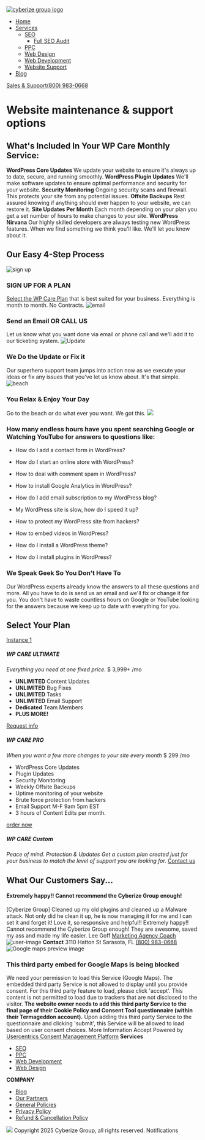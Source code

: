 [![cyberize group logo](https://cyberizegroup.com/wp-content/uploads/2020/12/Group-1027.png)](https://cyberizegroup.com/)
[](javascript:void\(0\))
  * [Home](https://cyberizegroup.com/)
  * [Services](https://cyberizegroup.com/wordpress-support-options/)
    * [SEO](https://cyberizegroup.com/seo-services/)
      * [Full SEO Audit](https://cyberizegroup.com/full-seo-audit/)
    * [PPC](https://cyberizegroup.com/ppc/)
    * [Web Design](https://cyberizegroup.com/website-design/)
    * [Web Development](https://cyberizegroup.com/web-development/)
    * [Website Support](https://cyberizegroup.com/wordpress-support-options/)
  * [Blog](https://cyberizegroup.com/blog/)


[ Sales & Support(800) 983-0668 ](tel:+18009830668)
# **Website maintenance & support options**
## What's Included In Your **WP Care** Monthly Service:
**WordPress Core Updates**
We update your website to ensure it's always up to date, secure, and running smoothly.
**WordPress Plugin Updates**
We'll make software updates to ensure optimal performance and security for your website.
**Security Monitoring**
Ongoing security scans and firewall. This protects your site from any potential issues.
**Offsite Backups**
Rest assured knowing if anything should ever happen to your website, we can restore it.
**Site Updates Per Month**
Each month depending on your plan you get a set number of hours to make changes to your site. 
**WordPress Nirvana**
Our highly skilled developers are always testing new WordPress features. When we find something we think you'll like. We'll let you know about it.
## **Our Easy 4-Step Process**
![sign up](https://cyberizegroup.com/wp-content/uploads/2021/01/sign-up-icon.png)
### SIGN UP FOR A PLAN
[Select the WP Care Plan](https://cyberizegroup.com/wordpress-support-options/#pricing) that is best suited for your business. Everything is month to month. No Contracts.
![email](https://cyberizegroup.com/wp-content/uploads/2021/01/email-icon.png)
### Send an Email OR CALL US
Let us know what you want done via email or phone call and we'll add it to our ticketing system.
![Update](https://cyberizegroup.com/wp-content/uploads/2021/01/update-icon.png)
### We Do the Update or Fix it
Our superhero support team jumps into action now as we execute your ideas or fix any issues that you've let us know about. It's that simple.
![beach](https://cyberizegroup.com/wp-content/uploads/2021/01/beach-icon.png)
### You Relax & Enjoy Your Day
Go to the beach or do what ever you want. We got this.
![](https://cyberizegroup.com/wp-content/uploads/2021/01/Group-2551.png)
### **How many endless hours have you spent searching Google or Watching YouTube for answers to questions like:**
  * How do I add a contact form in WordPress?
  * How do I start an online store with WordPress?
  * How to deal with comment spam in WordPress?
  * How to install Google Analytics in WordPress?
  * How do I add email subscription to my WordPress blog?


  * My WordPress site is slow, how do I speed it up?
  * How to protect my WordPress site from hackers?
  * How to embed videos in WordPress?
  * How do I install a WordPress theme?
  * How do I install plugins in WordPress?


### **We Speak Geek So You Don't Have To**
Our WordPress experts already know the answers to all these questions and more. All you have to do is send us an email and we'll fix or change it for you.
You don't have to waste countless hours on Google or YouTube looking for the answers because we keep up to date with everything for you.
## **Select Your Plan**
[ Instance 1 ](https://cyberizegroup.com/wordpress-support-options/)
##### **WP CARE ULTIMATE**
_Everything you need at one fixed price._
$
3,999+
/mo
  * **UNLIMITED** Content Updates
  * **UNLIMITED** Bug Fixes
  * **UNLIMITED** Tasks
  * **UNLIMITED** Email Support
  * **Dedicated** Team Members
  * **PLUS MORE!**


[ Request info ](https://link.cyberizegroup.com/widget/bookings/wp-care-discovery)
##### **WP CARE PRO**
_When you want a few more changes to your site every month_
$
299
/mo
  * WordPress Core Updates
  * Plugin Updates
  * Security Monitoring
  * Weekly Offsite Backups
  * Uptime monitoring of your website
  * Brute force protection from hackers
  * Email Support M-F 9am 5pm EST
  * 3 hours of Content Edits per month.


[ order now ](https://secure.cyberizegroup.com/wpcare-pro-checkout)
##### **WP CARE Custom**
_Peace of mind. Protection & Updates_
 _Get a custom plan created just for your business to match the level of support you are looking for._
[ Contact us ](https://cyberizegroup.com/contact/?utm_source=wpcare_custom)
## What Our Customers Say...
####  Extremely happy!! Cannot recommend the Cyberize Group enough! 
[Cyberize Group] Cleaned up my old plugins and cleaned up a Malware attack. Not only did he clean it up, he is now managing it for me and I can set it and forget it! Love it, so responsive and helpful!!
Extremely happy!! Cannot recommend the Cyberize Group enough!
They are awesome, saved my ass and made my life easier.
Lee Goff  [Marketing Agency Coach](https://www.marketingagencycoach.com)
![user-image](https://www.gravatar.com/avatar/21668a8d55e4c2b025e5406b07a463d0?s=512&d=404)
**Contact**
3110 Hatton St Sarasota, FL
[(800) 983-0668](tel:+18009830668)
![Google maps preview image](https://privacy-proxy-server.usercentrics.eu/googleMaps?center=NaN,NaN&size=1000x500&zoom=12)
### This third party embed for Google Maps is being blocked
We need your permission to load this Service (Google Maps). The embedded third party Service is not allowed to display until you provide consent. For this third party feature to load, please click 'accept'.
This content is not permitted to load due to trackers that are not disclosed to the visitor. **The website owner needs to add this third party Service to the final page of their Cookie Policy and Consent Tool questionnaire (within their Termageddon account).** Upon adding this third party Service to the questionnaire and clicking 'submit', this Service will be allowed to load based on user consent choices.
More Information  Accept 
Powered by [Usercentrics Consent Management Platform](https://usercentrics.com/)
**Services**
[](javascript:void\(0\))
  * [SEO](https://cyberizegroup.com/seo-services/)
  * [PPC](https://cyberizegroup.com/ppc/)
  * [Web Development](https://cyberizegroup.com/web-development/)
  * [Web Design](https://cyberizegroup.com/website-design/)


**COMPANY**
[](javascript:void\(0\))
  * [Blog](https://cyberizegroup.com/blog/)
  * [Our Partners](https://cyberizegroup.com/our-partners/)
  * [General Policies](https://cyberizegroup.com/general-policies/)
  * [Privacy Policy](https://cyberizegroup.com/privacy-policy/)
  * [Refund & Cancellation Policy](https://cyberizegroup.com/refund-cancellation-policy/)


![](https://cyberizegroup.com/wp-content/uploads/2020/12/Group-1027.png)
[ ](https://www.facebook.com/cyberizegroup/)
[ ](https://twitter.com/CyberizeGroup)
[ ](https://www.instagram.com/cyberizegroup/)
[ ](https://www.linkedin.com/company/cyberize-group/)
[ ](https://www.youtube.com/@cyberizegroup)
Copyright 2025 Cyberize Group, all rights reserved.
Notifications